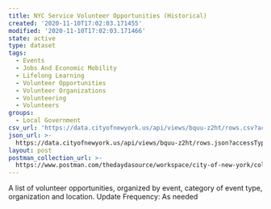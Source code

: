 ```yaml
---
title: NYC Service Volunteer Opportunities (Historical)
created: '2020-11-10T17:02:03.171455'
modified: '2020-11-10T17:02:03.171466'
state: active
type: dataset
tags:
  - Events
  - Jobs And Economic Mobility
  - Lifelong Learning
  - Volunteer Opportunities
  - Volunteer Organizations
  - Volunteering
  - Volunteers
groups:
  - Local Government
csv_url: 'https://data.cityofnewyork.us/api/views/bquu-z2ht/rows.csv?accessType=DOWNLOAD'
json_url: >-
  https://data.cityofnewyork.us/api/views/bquu-z2ht/rows.json?accessType=DOWNLOAD
layout: post
postman_collection_url: >-
  https://www.postman.com/thedaydasource/workspace/city-of-new-york/collection/15909983-518a409a-5289-4275-8a7b-e5fb7241dba0
---
```

A list of volunteer opportunities, organized by event, category of event type, organization and location.
Update Frequency: As needed
